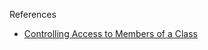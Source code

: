 References

* [Controlling Access to Members of a Class](http://download.oracle.com/javase/tutorial/java/javaOO/accesscontrol.html)